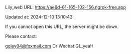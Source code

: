 Lily_web URL: https://ae6d-61-165-102-156.ngrok-free.app

Updated at: 2024-12-10 13:10:43

If you cannot open this URL, the server might be down.

Please contact: 

goley04@foxmail.com Or Wechat:GL_yeaH